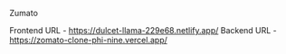 Zumato

Frontend URL - https://dulcet-llama-229e68.netlify.app/
Backend URL - https://zomato-clone-phi-nine.vercel.app/
